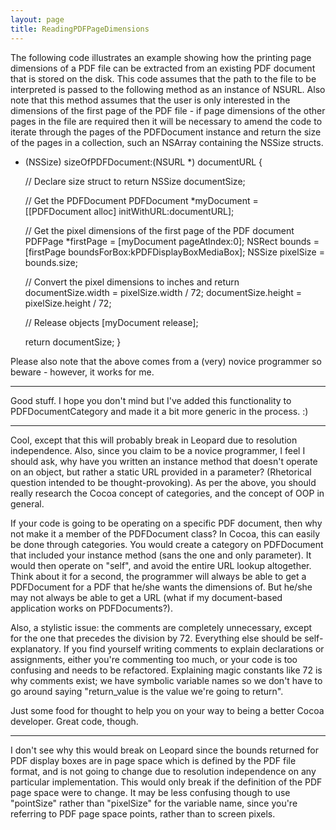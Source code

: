 ```yaml
---
layout: page
title: ReadingPDFPageDimensions
---
```


The following code illustrates an example showing how the printing page dimensions of a PDF file can be extracted from an existing PDF document that is stored on the disk.  This code assumes that the path to the file to be interpreted is passed to the following method as an instance of NSURL.  Also note that this method assumes that the user is only interested in the dimensions of the first page of the PDF file - if page dimensions of the other pages in the file are required then it will be necessary to amend the code to iterate through the pages of the PDFDocument instance and return the size of the pages in a collection, such an NSArray containing the NSSize structs.

    
- (NSSize)	sizeOfPDFDocument:(NSURL *) documentURL {
	
	// Declare size struct to return
	NSSize documentSize;
	
	// Get the PDFDocument
	PDFDocument *myDocument = [[PDFDocument alloc] initWithURL:documentURL];
	
	// Get the pixel dimensions of the first page of the PDF document
	PDFPage *firstPage = [myDocument pageAtIndex:0];
	NSRect bounds = [firstPage boundsForBox:kPDFDisplayBoxMediaBox];
	NSSize pixelSize = bounds.size;
	
	// Convert the pixel dimensions to inches and return
	documentSize.width = pixelSize.width / 72;
	documentSize.height = pixelSize.height / 72;
	
	// Release objects
	[myDocument release];
	
	return documentSize;
}


Please also note that the above comes from a (very) novice programmer so beware - however, it works for me.

----

Good stuff. I hope you don't mind but I've added this functionality to PDFDocumentCategory and made it a bit more generic in the process. :)

----

Cool, except that this will probably break in Leopard due to resolution independence.  Also, since you claim to be a novice programmer, I feel I should ask, why have you written an instance method that doesn't operate on an object, but rather a static URL provided in a parameter?  (Rhetorical question intended to be thought-provoking).  As per the above, you should really research the Cocoa concept of categories, and the concept of OOP in general.

If your code is going to be operating on a specific PDF document, then why not make it a member of the PDFDocument class?  In Cocoa, this can easily be done through categories.  You would create a category on PDFDocument that included your instance method (sans the one and only parameter).  It would then operate on "self", and avoid the entire URL lookup altogether.  Think about it for a second, the programmer will always be able to get a PDFDocument for a PDF that he/she wants the dimensions of.  But he/she may not always be able to get a URL (what if my document-based application works on PDFDocuments?).

Also, a stylistic issue: the comments are completely unnecessary, except for the one that precedes the division by 72.  Everything else should be self-explanatory.  If you find yourself writing comments to explain declarations or assignments, either you're commenting too much, or your code is too confusing and needs to be refactored.  Explaining magic constants like 72 is why comments exist; we have symbolic variable names so we don't have to go around saying "return_value is the value we're going to return".

Just some food for thought to help you on your way to being a better Cocoa developer.  Great code, though.

----

I don't see why this would break on Leopard since the bounds returned for PDF display boxes are in page space which is defined by the PDF file format, and is not going to change due to resolution independence on any particular implementation. This would only break if the definition of the PDF page space were to change. It may be less confusing though to use "pointSize" rather than "pixelSize" for the variable name, since you're referring to PDF page space points, rather than to screen pixels.

